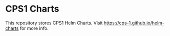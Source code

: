 # CPS1 Charts

This repository stores CPS1 Helm Charts. Visit https://cps-1.github.io/helm-charts for more info.


